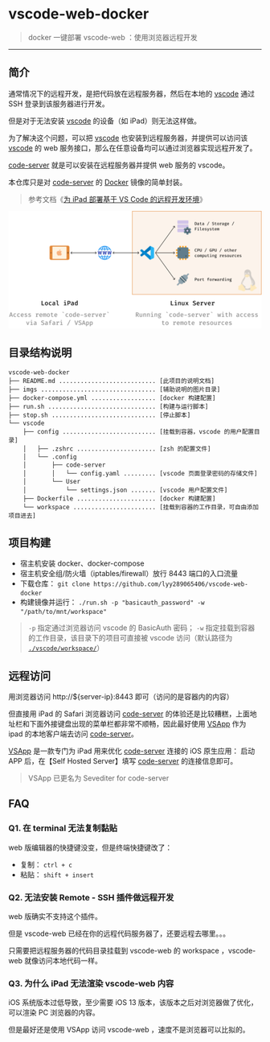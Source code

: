 # vscode-web-docker

> docker 一键部署 vscode-web ：使用浏览器远程开发

------

## 简介

通常情况下的远程开发，是把代码放在远程服务器，然后在本地的 [vscode](https://code.visualstudio.com/) 通过 SSH 登录到该服务器进行开发。

但是对于无法安装 [vscode](https://code.visualstudio.com/) 的设备（如 iPad）则无法这样做。

为了解决这个问题，可以把 [vscode](https://github.com/cdr/code-server) 也安装到远程服务器，并提供可以访问该 [vscode](https://github.com/cdr/code-server) 的 web 服务接口，那么在任意设备均可以通过浏览器实现远程开发了。


[code-server](https://github.com/cdr/code-server) 就是可以安装在远程服务器并提供 web 服务的 vscode。

本仓库只是对 [code-server](https://github.com/cdr/code-server) 的 [Docker](https://hub.docker.com/r/linuxserver/code-server) 镜像的简单封装。

> 参考文档《[为 iPad 部署基于 VS Code 的远程开发环境](https://sspai.com/post/60456)》

![](imgs/00.png)

## 目录结构说明

```
vscode-web-docker
├── README.md ........................... [此项目的说明文档]
├── imgs ................................ [辅助说明的图片目录]
├── docker-compose.yml .................. [docker 构建配置]
├── run.sh .............................. [构建与运行脚本]
├── stop.sh ............................. [停止脚本]
└── vscode
    ├── config .......................... [挂载到容器，vscode 的用户配置目录]
    │   ├── .zshrc ...................... [zsh 的配置文件]
    │   └── .config
    │       ├── code-server
    │       │   └── config.yaml ......... [vscode 页面登录密码的存储文件]
    │       └── User
    │           └── settings.json ....... [vscode 用户配置文件]
    ├── Dockerfile ...................... [docker 构建配置]
    └── workspace ....................... [挂载到容器的工作目录，可自由添加项目进去]
```


## 项目构建

- 宿主机安装 docker、docker-compose
- 宿主机安全组/防火墙（iptables/firewall）放行 8443 端口的入口流量
- 下载仓库： `git clone https://github.com/lyy289065406/vscode-web-docker`
- 构建镜像并运行： `./run.sh -p "basicauth_password" -w "/path/to/mnt/workspace"`

> `-p` 指定通过浏览器访问 vscode 的 BasicAuth 密码； `-w` 指定挂载到容器的工作目录，该目录下的项目可直接被 vscode 访问（默认路径为 [`./vscode/workspace/`](vscode/workspace/)）


## 远程访问

用浏览器访问 http://${server-ip}:8443 即可（访问的是容器内的内容）

但直接用 iPad 的 Safari 浏览器访问 [code-server](https://github.com/cdr/code-server) 的体验还是比较糟糕，上面地址栏和下面外接键盘出现的菜单栏都非常不顺畅，因此最好使用 [VSApp](https://sspai.com/app/VSApp%20-%20code-server) 作为 ipad 的本地客户端去访问 [code-server](https://github.com/cdr/code-server)。

[VSApp](https://sspai.com/app/VSApp%20-%20code-server) 是一款专门为 iPad 用来优化 [code-server](https://github.com/cdr/code-server) 连接的 iOS 原生应用： 启动 APP 后，在【Self Hosted Server】填写 [code-server](https://github.com/cdr/code-server) 的连接信息即可。

> VSApp 已更名为 Sevediter for code-server


## FAQ

### Q1. 在 terminal 无法复制黏贴

web 版编辑器的快捷键没变，但是终端快捷键改了：

- 复制： `ctrl + c`
- 粘贴： `shift + insert`

### Q2. 无法安装 Remote - SSH 插件做远程开发

web 版确实不支持这个插件。

但是 vscode-web 已经在你的远程代码服务器了，还要远程去哪里。。。

只需要把远程服务器的代码目录挂载到 vscode-web 的 workspace ，vscode-web 就像访问本地代码一样。


### Q3. 为什么 iPad 无法渲染 vscode-web 内容

iOS 系统版本过低导致，至少需要 iOS 13 版本，该版本之后对浏览器做了优化，可以渲染 PC 浏览器的内容。

但是最好还是使用 VSApp 访问 vscode-web ，速度不是浏览器可以比拟的。
